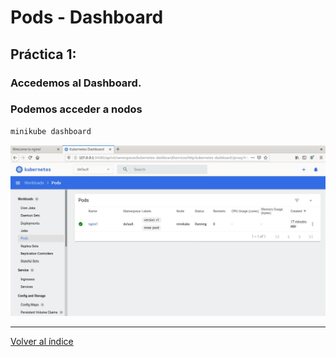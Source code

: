 # Pods - Dashboard

## Práctica 1:

### Accedemos al Dashboard.
### Podemos acceder a nodos

```bash
minikube dashboard
```
![capturas](../../imagenes/dashboard.jpg)

__________________________________________________

[Volver al índice](../../README.md)